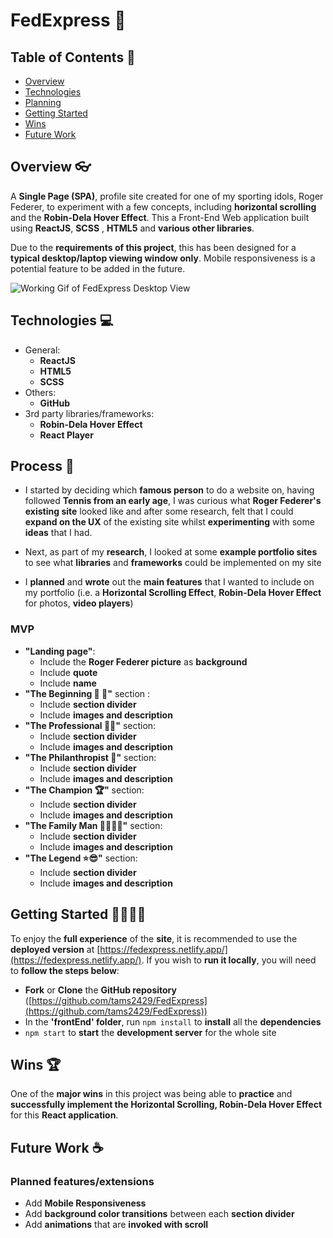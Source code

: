 # FedExpress 🎾

## Table of Contents 📖

- [Overview](##overview)
- [Technologies](##technologies)
- [Planning](##planning)
- [Getting Started](##getting-started)
- [Wins](##wins)
- [Future Work](##future-work)

## Overview 👓

A **Single Page (SPA)**, profile site created for one of my sporting idols, Roger Federer, to experiment with a few concepts, including **horizontal scrolling** and the **Robin-Dela Hover Effect**. This a Front-End Web application built using **ReactJS**, **SCSS** , **HTML5** and **various other libraries**.

Due to the **requirements of this project**, this has been designed for a **typical desktop/laptop viewing window only**. Mobile responsiveness is a potential feature to be added in the future.

![Working Gif of FedExpress Desktop View](/frontEnd/ReadmeResources/FedExpress-GIF.gif)


## Technologies 💻

- General:
    - **ReactJS**
    - **HTML5**
    - **SCSS**
- Others:
    - **GitHub**
- 3rd party libraries/frameworks:
    - **Robin-Dela Hover Effect**
    - **React Player**

## Process 📝
- I started by deciding which **famous person** to do a website on, having followed **Tennis from an early age**, I was curious what **Roger Federer's existing site** looked like and after some research, felt that I could **expand on the UX** of the existing site whilst **experimenting** with some **ideas** that I had.

- Next, as part of my **research**, I looked at some **example portfolio sites** to see what **libraries** and **frameworks** could be implemented on my site
- I **planned** and **wrote** out the **main features** that I wanted to include on my portfolio (i.e. a **Horizontal Scrolling Effect**, **Robin-Dela Hover Effect** for photos, **video players**)

### MVP

- **"Landing page"**:
    - Include the **Roger Federer picture** as **background**
    - Include **quote**
    - Include **name**
- **"The Beginning 👶 :baby_bottle:"** section :
    - Include **section divider**
    - Include **images and description**
- **"The Professional :man_in_tuxedo:"** section:
    - Include **section divider**
    - Include **images and description**
- **"The Philanthropist :gift:"** section:
    - Include **section divider**
    - Include **images and description**
- **"The Champion :trophy:"** section:
    - Include **section divider**
    - Include **images and description**
- **"The Family Man :family_man_man_boy_boy:"** section:
    - Include **section divider**
    - Include **images and description**
- **"The Legend :star::sunglasses:"** section:
    - Include **section divider**
    - Include **images and description**

## Getting Started 🏃‍♂️🏃‍♀️

To enjoy the **full experience** of the **site**, it is recommended to use the **deployed version** at [https://fedexpress.netlify.app/](https://fedexpress.netlify.app/). If you wish to **run it locally**, you will need to **follow the steps below**:

- **Fork** or **Clone** the **GitHub repository** ([https://github.com/tams2429/FedExpress](https://github.com/tams2429/FedExpress))
- In the **'frontEnd' folder**, run `npm install` to **install** all the **dependencies**
- `npm start` to **start** the **development server** for the whole site

## Wins 🏆

One of the **major wins** in this project was being able to **practice** and **successfully implement the Horizontal Scrolling, Robin-Dela Hover Effect** for this **React application**.

## Future Work ☕

### Planned features/extensions

- Add **Mobile Responsiveness**
- Add **background color transitions** between each **section divider**
- Add **animations** that are **invoked with scroll**
